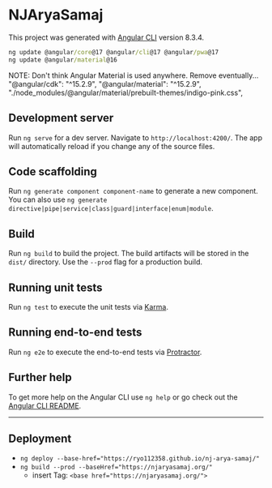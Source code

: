 # NJAryaSamaj

This project was generated with [Angular CLI](https://github.com/angular/angular-cli) version 8.3.4.

```cmd
ng update @angular/core@17 @angular/cli@17 @angular/pwa@17
ng update @angular/material@16
```

NOTE: Don't think Angular Material is used anywhere. Remove eventually...
    "@angular/cdk": "^15.2.9",
    "@angular/material": "^15.2.9",
              "./node_modules/@angular/material/prebuilt-themes/indigo-pink.css",

## Development server

Run `ng serve` for a dev server. Navigate to `http://localhost:4200/`. The app will automatically reload if you change any of the source files.

## Code scaffolding

Run `ng generate component component-name` to generate a new component. You can also use `ng generate directive|pipe|service|class|guard|interface|enum|module`.

## Build

Run `ng build` to build the project. The build artifacts will be stored in the `dist/` directory. Use the `--prod` flag for a production build.

## Running unit tests

Run `ng test` to execute the unit tests via [Karma](https://karma-runner.github.io).

## Running end-to-end tests

Run `ng e2e` to execute the end-to-end tests via [Protractor](http://www.protractortest.org/).

## Further help

To get more help on the Angular CLI use `ng help` or go check out the [Angular CLI README](https://github.com/angular/angular-cli/blob/master/README.md).

___

## Deployment

- `ng deploy --base-href="https://ryo112358.github.io/nj-arya-samaj/"`
- `ng build --prod --baseHref="https://njaryasamaj.org/"`
    - insert Tag: `<base href="https://njaryasamaj.org/">`
